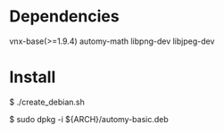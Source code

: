 
# Dependencies
vnx-base(>=1.9.4) automy-math libpng-dev libjpeg-dev

# Install

$ ./create_debian.sh

$ sudo dpkg -i ${ARCH}/automy-basic.deb
